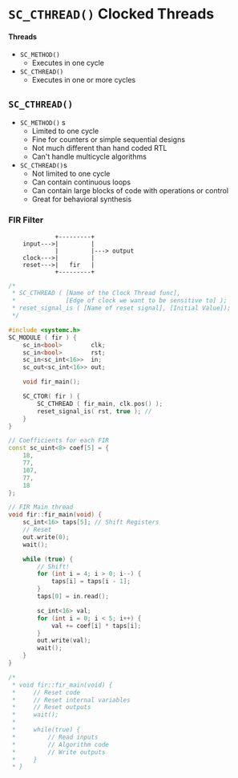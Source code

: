 # `SC_CTHREAD()` Clocked Threads
#### Threads
- `SC_METHOD()`
    - Executes in one cycle
- `SC_CTHREAD()`
    - Executes in one or more cycles

## `SC_CTHREAD()`
- `SC_METHOD()` s
    - Limited to one cycle
    - Fine for counters or simple sequential designs
    - Not much different than hand coded RTL
    - Can't handle multicycle algorithms
- `SC_CTHREAD()`s
    - Not limited to one cycle
    - Can contain continuous loops
    - Can contain large blocks of code with operations or control
    - Great for behavioral synthesis



### FIR Filter
```
             +---------+
    input--->|         |
             |         |---> output
    clock--->|         |
    reset--->|   fir   |
             +---------+
```
```cpp
/*
 * SC_CTHREAD ( [Name of the Clock Thread func],
 *              [Edge of clock we want to be sensitive to] );
 * reset_signal_is ( [Name of reset signal], [Initial Value]);
 */

#include <systemc.h>
SC_MODULE ( fir ) {
    sc_in<bool>        clk;
    sc_in<bool>        rst;
    sc_in<sc_int<16>>  in;
    sc_out<sc_int<16>> out;

    void fir_main();

    SC_CTOR( fir ) {
        SC_CTHREAD ( fir_main, clk.pos() );
        reset_signal_is( rst, true ); // 
    }
}
```
```cpp
// Coefficients for each FIR
const sc_uint<8> coef[5] = {
    18,
    77,
    107,
    77,
    18
};

// FIR Main thread
void fir::fir_main(void) {
    sc_int<16> taps[5]; // Shift Registers
    // Reset
    out.write(0);
    wait();

    while (true) {
        // Shift!
        for (int i = 4; i > 0; i--) {
            taps[i] = taps[i - 1];
        }
        taps[0] = in.read();

        sc_int<16> val;
        for (int i = 0; i < 5; i++) {
            val += coef[i] * taps[i];
        }
        out.write(val);
        wait();
    }
}

/*
 * void fir::fir_main(void) {
 *     // Reset code
 *     // Reset internal variables
 *     // Reset outputs
 *     wait();
 *
 *     while(true) {
 *         // Read inputs
 *         // Algorithm code
 *         // Write outputs    
 *     }
 * } 
```

